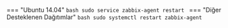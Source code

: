 === "Ubuntu 14.04"
    ```bash
    sudo service zabbix-agent restart
    ```
=== "Diğer Desteklenen Dağıtımlar"
    ```bash
    sudo systemctl restart zabbix-agent
    ```